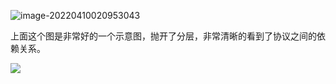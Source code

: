 ![image-20220410020953043](http://img.codekissyoung.com/2022/04/10/ea755673e939f1ab546f36d532e63398.png)

上面这个图是非常好的一个示意图，抛开了分层，非常清晰的看到了协议之间的依赖关系。

![](http://img.codekissyoung.com/2022/04/13/ebc2866ecfbb4c78589b9195fc5baea8.png)